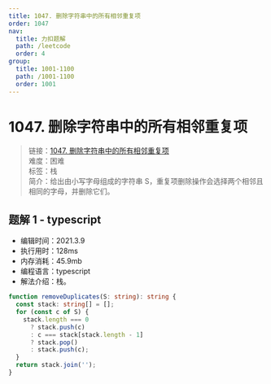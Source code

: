 ```yaml
---
title: 1047. 删除字符串中的所有相邻重复项
order: 1047
nav:
  title: 力扣题解
  path: /leetcode
  order: 4
group:
  title: 1001-1100
  path: /1001-1100
  order: 1001
---
```


# 1047. 删除字符串中的所有相邻重复项

> 链接：[1047. 删除字符串中的所有相邻重复项](https://leetcode-cn.com/problems/remove-all-adjacent-duplicates-in-string/)  
> 难度：困难  
> 标签：栈  
> 简介：给出由小写字母组成的字符串 S，重复项删除操作会选择两个相邻且相同的字母，并删除它们。

## 题解 1 - typescript

- 编辑时间：2021.3.9
- 执行用时：128ms
- 内存消耗：45.9mb
- 编程语言：typescript
- 解法介绍：栈。

```typescript
function removeDuplicates(S: string): string {
  const stack: string[] = [];
  for (const c of S) {
    stack.length === 0
      ? stack.push(c)
      : c === stack[stack.length - 1]
      ? stack.pop()
      : stack.push(c);
  }
  return stack.join('');
}
```

